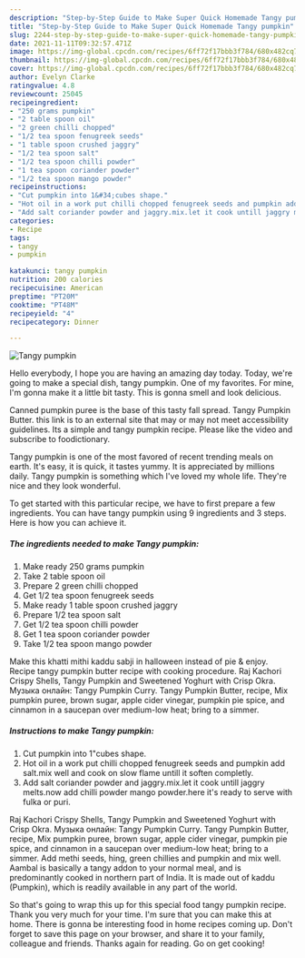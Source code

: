 ```yaml
---
description: "Step-by-Step Guide to Make Super Quick Homemade Tangy pumpkin"
title: "Step-by-Step Guide to Make Super Quick Homemade Tangy pumpkin"
slug: 2244-step-by-step-guide-to-make-super-quick-homemade-tangy-pumpkin
date: 2021-11-11T09:32:57.471Z
image: https://img-global.cpcdn.com/recipes/6ff72f17bbb3f784/680x482cq70/tangy-pumpkin-recipe-main-photo.jpg
thumbnail: https://img-global.cpcdn.com/recipes/6ff72f17bbb3f784/680x482cq70/tangy-pumpkin-recipe-main-photo.jpg
cover: https://img-global.cpcdn.com/recipes/6ff72f17bbb3f784/680x482cq70/tangy-pumpkin-recipe-main-photo.jpg
author: Evelyn Clarke
ratingvalue: 4.8
reviewcount: 25045
recipeingredient:
- "250 grams pumpkin"
- "2 table spoon oil"
- "2 green chilli chopped"
- "1/2 tea spoon fenugreek seeds"
- "1 table spoon crushed jaggry"
- "1/2 tea spoon salt"
- "1/2 tea spoon chilli powder"
- "1 tea spoon coriander powder"
- "1/2 tea spoon mango powder"
recipeinstructions:
- "Cut pumpkin into 1&#34;cubes shape."
- "Hot oil in a work put chilli chopped fenugreek seeds and pumpkin add salt.mix well and cook on slow flame untill it soften completly."
- "Add salt coriander powder and jaggry.mix.let it cook untill jaggry melts.now add chilli powder mango powder.here it&#39;s ready to serve with fulka or puri."
categories:
- Recipe
tags:
- tangy
- pumpkin

katakunci: tangy pumpkin 
nutrition: 200 calories
recipecuisine: American
preptime: "PT20M"
cooktime: "PT48M"
recipeyield: "4"
recipecategory: Dinner

---
```



![Tangy pumpkin](https://img-global.cpcdn.com/recipes/6ff72f17bbb3f784/680x482cq70/tangy-pumpkin-recipe-main-photo.jpg)

Hello everybody, I hope you are having an amazing day today. Today, we're going to make a special dish, tangy pumpkin. One of my favorites. For mine, I'm gonna make it a little bit tasty. This is gonna smell and look delicious.

Canned pumpkin puree is the base of this tasty fall spread. Tangy Pumpkin Butter. this link is to an external site that may or may not meet accessibility guidelines. Its a simple and tangy pumpkin recipe. Please like the video and subscribe to foodictionary.

Tangy pumpkin is one of the most favored of recent trending meals on earth. It's easy, it is quick, it tastes yummy. It is appreciated by millions daily. Tangy pumpkin is something which I've loved my whole life. They're nice and they look wonderful.


To get started with this particular recipe, we have to first prepare a few ingredients. You can have tangy pumpkin using 9 ingredients and 3 steps. Here is how you can achieve it.

<!--inarticleads1-->

##### The ingredients needed to make Tangy pumpkin:

1. Make ready 250 grams pumpkin
1. Take 2 table spoon oil
1. Prepare 2 green chilli chopped
1. Get 1/2 tea spoon fenugreek seeds
1. Make ready 1 table spoon crushed jaggry
1. Prepare 1/2 tea spoon salt
1. Get 1/2 tea spoon chilli powder
1. Get 1 tea spoon coriander powder
1. Take 1/2 tea spoon mango powder


Make this khatti mithi kaddu sabji in halloween instead of pie &amp; enjoy. Recipe tangy pumpkin butter recipe with cooking procedure. Raj Kachori Crispy Shells, Tangy Pumpkin and Sweetened Yoghurt with Crisp Okra. Музыка онлайн: Tangy Pumpkin Curry. Tangy Pumpkin Butter, recipe, Mix pumpkin puree, brown sugar, apple cider vinegar, pumpkin pie spice, and cinnamon in a saucepan over medium-low heat; bring to a simmer. 

<!--inarticleads2-->

##### Instructions to make Tangy pumpkin:

1. Cut pumpkin into 1&#34;cubes shape.
1. Hot oil in a work put chilli chopped fenugreek seeds and pumpkin add salt.mix well and cook on slow flame untill it soften completly.
1. Add salt coriander powder and jaggry.mix.let it cook untill jaggry melts.now add chilli powder mango powder.here it&#39;s ready to serve with fulka or puri.


Raj Kachori Crispy Shells, Tangy Pumpkin and Sweetened Yoghurt with Crisp Okra. Музыка онлайн: Tangy Pumpkin Curry. Tangy Pumpkin Butter, recipe, Mix pumpkin puree, brown sugar, apple cider vinegar, pumpkin pie spice, and cinnamon in a saucepan over medium-low heat; bring to a simmer. Add methi seeds, hing, green chillies and pumpkin and mix well. Aambal is basically a tangy addon to your normal meal, and is predominantly cooked in northern part of India. It is made out of kaddu (Pumpkin), which is readily available in any part of the world. 

So that's going to wrap this up for this special food tangy pumpkin recipe. Thank you very much for your time. I'm sure that you can make this at home. There is gonna be interesting food in home recipes coming up. Don't forget to save this page on your browser, and share it to your family, colleague and friends. Thanks again for reading. Go on get cooking!
